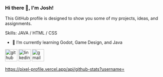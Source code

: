 ### Hi there 👋, I'm Josh!
This GitHub profile is designed to show you some of my projects, ideas, and assignments.

Skills: JAVA / HTML / CSS

- 🌱 I’m currently learning Godot, Game Design, and Java 


[<img src='https://cdn.jsdelivr.net/npm/simple-icons@3.0.1/icons/github.svg' alt='github' height='40'>](https://github.com/https://github.com/JoshIsCodingRN)  [<img src='https://cdn.jsdelivr.net/npm/simple-icons@3.0.1/icons/linkedin.svg' alt='linkedin' height='40'>](https://www.linkedin.com/in/www.linkedin.com/in/joshua-howard-a33620b6/)  [<img src='https://cdn.jsdelivr.net/npm/simple-icons@3.0.1/icons/gmail.svg' alt='gmail' height='40'>](howard.a.joshua@gmail.com)  

<!--Replace <username> with your own GitHub username.-->
https://pixel-profile.vercel.app/api/github-stats?username=<JoshIsCodingRN>
